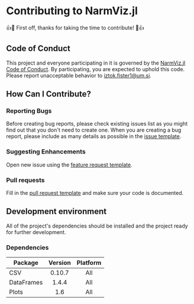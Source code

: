 # Contributing to NarmViz.jl
:+1::tada: First off, thanks for taking the time to contribute! :tada::+1:

## Code of Conduct
This project and everyone participating in it is governed by the [NarmViz.jl Code of Conduct](CODE_OF_CONDUCT.md). By participating, you are expected to uphold this code. Please report unacceptable behavior to [iztok.fister1@um.si](mailto:iztok.fister1@um.si).

## How Can I Contribute?

### Reporting Bugs
Before creating bug reports, please check existing issues list as you might find out that you don't need to create one. When you are creating a bug report, please include as many details as possible in the [issue template](.github/templates/ISSUE_TEMPLATE.md).

### Suggesting Enhancements

Open new issue using the [feature request template](.github/templates/FEATURE_REQUEST.md).

### Pull requests

Fill in the [pull request template](.github/templates/PULL_REQUEST.md) and make sure your code is documented.

## Development environment

All of the project's dependencies should be installed and the project ready for further development.

### Dependencies

| Package             | Version | Platform |
|---------------------|:-------:|:--------:|
| CSV                 | 0.10.7  |   All    |
| DataFrames          | 1.4.4   |   All    |
| Plots               | 1.6     |   All    |
